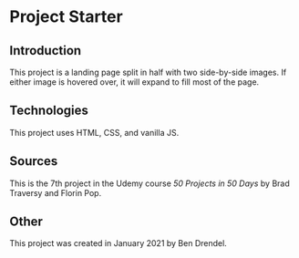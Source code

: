 # Project Starter

## Introduction
This project is a landing page split in half with two side-by-side images.  If either image is hovered over, it will expand to fill most of the page.

## Technologies
This project uses HTML, CSS, and vanilla JS.

## Sources
This is the 7th project in the Udemy course *50 Projects in 50 Days* by Brad Traversy and Florin Pop.

## Other
This project was created in January 2021 by Ben Drendel.
